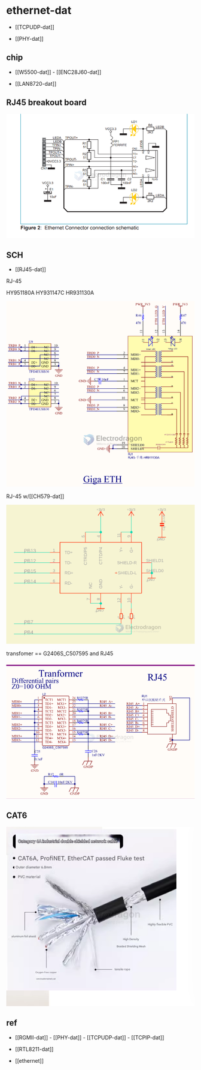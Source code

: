 
# ethernet-dat 

- [[TCPUDP-dat]]

- [[PHY-dat]]



## chip 

- [[W5500-dat]] - [[ENC28J60-dat]]

- [[LAN8720-dat]]

## RJ45 breakout board 

![](2025-04-25-04-49-35.png)

## SCH 

- [[RJ45-dat]]

RJ-45

HY951180A
HY931147C
HR931130A

![](2023-11-30-15-43-51.png)


RJ-45 w/[[CH579-dat]]

![](2024-03-22-17-34-40.png)

transfomer == G2406S_C507595 and RJ45


![](2025-08-07-12-43-02.png)

## CAT6

![](2025-04-25-02-07-43.png)


## ref 

- [[RGMII-dat]] - [[PHY-dat]] - [[TCPUDP-dat]] - [[TCPIP-dat]]

- [[RTL8211-dat]]

- [[ethernet]]